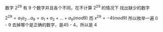 数字 $2^{29}$ 有 9 个数字并且各个不同，在不计算 $2^{29}$ 的情况下 找出缺少的数字

$2^{29} = a_1a_2...a_9 = a_1+a_2+...+a_9 (mod9)$
而 $x^{29} = -4 (mod 9)$ 所以枚举一遍 0 - 9 去掉哪个是正确的数字，是45 - 4，所以是 4